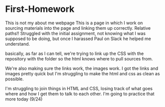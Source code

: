 # First-Homework
This is not my about me webpage
This is a page in which I work on sourcing materials into the page and linking them up correctly. Relative paths!!
Struggled with the initial assignment, not knowing what I was supposed to be doing, but once I harassed Paul on Slack he helped me understand. 

basically, as far as I can tell, we're trying to link up the CSS with the repository with the folder so the html knows where to pull sources from. 

We're also making sure the links work, the images work. I got the links and images pretty quick but I'm struggling to make the html and css as clean as possible. 

I'm struggling to join things in HTML and CSS, losing track of what goes where and how I get them to talk to each other. I'm going to practice that more today (9/24)